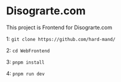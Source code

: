 # Disograrte.com

This project is Frontend for Disograrte.com

1: `git clone https://github.com/hard-mand/`

2: `cd WebFrontend`

3: `pnpm install`

4: `pnpm run dev`
